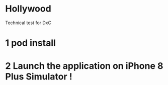 # Hollywood

Technical test for DxC


# 1 pod install
# 2 Launch the application on iPhone 8 Plus Simulator !

